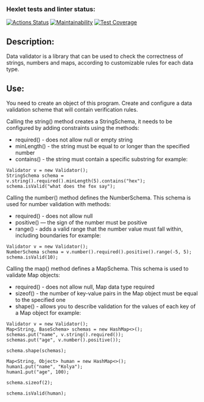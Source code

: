 ### Hexlet tests and linter status:
[![Actions Status](https://github.com/packman1783/java-project-78/actions/workflows/hexlet-check.yml/badge.svg)](https://github.com/packman1783/java-project-78/actions)
[![Maintainability](https://api.codeclimate.com/v1/badges/4f4ea7ea608073bed3ed/maintainability)](https://codeclimate.com/github/packman1783/java-project-78/maintainability)
[![Test Coverage](https://api.codeclimate.com/v1/badges/4f4ea7ea608073bed3ed/test_coverage)](https://codeclimate.com/github/packman1783/java-project-78/test_coverage)

## Description:
Data validator is a library that can be used to check the correctness of strings, numbers and maps, according to customizable rules for each data type.

## Use:
You need to create an object of this program.
Create and configure a data validation scheme that will contain verification rules.

Calling the string() method creates a StringSchema, it needs to be configured by adding constraints using the methods:
 * required() - does not allow null or empty string
 * minLength() - the string must be equal to or longer than the specified number
 * contains() - the string must contain a specific substring
for example: 
```
Validator v = new Validator();
StringSchema schema = v.string().required().minLength(5).contains("hex");
schema.isValid("what does the fox say");
```

Calling the number() method defines the NumberSchema. This schema is used for number validation with methods:
 * required() - does not allow null
 * positive() — the sign of the number must be positive
 * range() - adds a valid range that the number value must fall within, including boundaries
for example:
```
Validator v = new Validator();
NumberSchema schema = v.number().required().positive().range(-5, 5);
schema.isValid(10);
```

Calling the map() method defines a MapSchema. This schema is used to validate Map objects:
 * required() - does not allow null, Map data type required
 * sizeof() - the number of key-value pairs in the Map object must be equal to the specified one
 * shape() - allows you to describe validation for the values of each key of a Map object
for example:
```
Validator v = new Validator();
Map<String, BaseSchema> schemas = new HashMap<>();
schemas.put("name", v.string().required());
schemas.put("age", v.number().positive());

schema.shape(schemas);

Map<String, Object> human = new HashMap<>();
human1.put("name", "Kolya");
human1.put("age", 100);

schema.sizeof(2);

schema.isValid(human);
```
